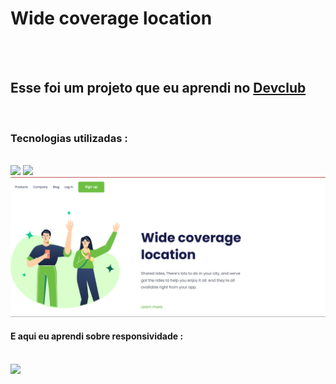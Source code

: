 <h1>Wide coverage location</h1>
<br>
<br>
<h2>Esse foi um projeto que eu aprendi no <a href="https://rodoldomori.com.br/devclub">Devclub</a></h2>
<br>
<h3>Tecnologias utilizadas :</h3>
<br>
<img src="https://img.shields.io/badge/HTML5-E34F26?style=for-the-badge&logo=html5&logoColor=white">

<img src="https://img.shields.io/badge/CSS-239120?&style=for-the-badge&logo=css3&logoColor=white">

<img src="https://github.com/Devfiuza/Primeiro-projeto-responsivo/blob/main/img/wide%20coverage.desktop.png?raw=true"/>
<br>
<h4>E aqui eu aprendi sobre responsividade :</h4>
<br>
<img src="https://github.com/Devfiuza/wide-coverage-location/blob/main/img/wideCoverageLocation.png?raw=true">
